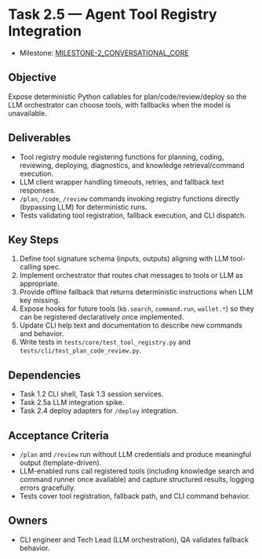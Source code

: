 # Task 2.5 — Agent Tool Registry Integration

- Milestone: [MILESTONE-2_CONVERSATIONAL_CORE](../milestones/MILESTONE-2_CONVERSATIONAL_CORE.md)

## Objective
Expose deterministic Python callables for plan/code/review/deploy so the LLM orchestrator can choose tools, with fallbacks when the model is unavailable.

## Deliverables
- Tool registry module registering functions for planning, coding, reviewing, deploying, diagnostics, and knowledge retrieval/command execution.
- LLM client wrapper handling timeouts, retries, and fallback text responses.
- `/plan`, `/code`, `/review` commands invoking registry functions directly (bypassing LLM) for deterministic runs.
- Tests validating tool registration, fallback execution, and CLI dispatch.

## Key Steps
1. Define tool signature schema (inputs, outputs) aligning with LLM tool-calling spec.
2. Implement orchestrator that routes chat messages to tools or LLM as appropriate.
3. Provide offline fallback that returns deterministic instructions when LLM key missing.
4. Expose hooks for future tools (`kb.search`, `command.run`, `wallet.*`) so they can be registered declaratively once implemented.
5. Update CLI help text and documentation to describe new commands and behavior.
6. Write tests in `tests/core/test_tool_registry.py` and `tests/cli/test_plan_code_review.py`.

## Dependencies
- Task 1.2 CLI shell, Task 1.3 session services.
- Task 2.5a LLM integration spike.
- Task 2.4 deploy adapters for `/deploy` integration.

## Acceptance Criteria
- `/plan` and `/review` run without LLM credentials and produce meaningful output (template-driven).
- LLM-enabled runs call registered tools (including knowledge search and command runner once available) and capture structured results, logging errors gracefully.
- Tests cover tool registration, fallback path, and CLI command behavior.

## Owners
- CLI engineer and Tech Lead (LLM orchestration), QA validates fallback behavior.
